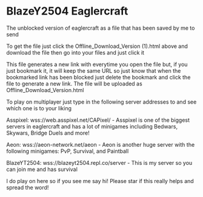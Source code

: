 # BlazeY2504 Eaglercraft
The unblocked version of eaglercraft as a file that has been saved by me to send 

To get the file just click the Offline_Download_Version (1).html above and download the file then go into your files and just click it

This file generates a new link with everytime you open the file but, if you just bookmark it, it will keep the same URL so just know that when the bookmarked link has been blocked just delete the bookmark and click the file to generate a new link.
The file will be uploaded as Offline_Download_Version.html 

To play on multiplayer just type in the following server addresses to and see which one is to your  liking

Asspixel: wss://web.asspixel.net/CAPixel/ - 
Asspixel is one of the biggest servers in eaglercraft and has a lot of minigames including Bedwars, Skywars, Bridge Duels and more!

Aeon: wss://aeon-network.net/aeon - 
Aeon is another huge server with the following minigames: PvP, Survival, and Paintball

BlazeYT2504: wss://blazeyt2504.repl.co/server - 
This is my server so you can join me and has survival

I do play on here so if you see me say hi! Please star if this really helps and spread the word!

